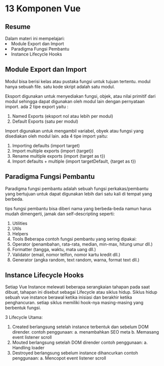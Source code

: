 <h1>13 Komponen Vue</h1>

<h2>Resume</h2>
Dalam materi ini mempelajari:
<li> Module Export dan Import</li>
<li> Paradigma Fungsi Pembantu</li>
<li> Instance Lifecycle Hooks</li>

<h2>Module Export dan Import</h2>
Modul bisa berisi kelas atau pustaka fungsi untuk tujuan tertentu. modul hanya sebuah file. satu kode skript adalah satu modul.

Eksport digunakan untuk menyediakan fungsi, objek, atau nilai primitif dari modul sehingga dapat digunakan oleh modul lain dengan pernyataan import.
ada 2 tipe export yaitu :
1. Named Exports (eksport nol atau lebih per modul)
2. Default Exports (satu per modul)

Import digunakan untuk mengambil variabel, obyek atau fungsi yang disediakan oleh modul lain.
ada 4 tipe import yaitu:
1. Importing defaults (import target)
2. Import multiple exports (import {target})
3. Rename multiple exports (import {target as t})
4. Import defaults + multiple (import targetDefault, {target as t})


<h2>Paradigma Fungsi Pembantu</h2>
Paradigma fungsi pembantu adalah sebuah fungsi perkakas/pembantu yang bertujuan untuk dapat digunakan lebih dari satu kali di tempat yang berbeda.

tips
fungsi pembantu bisa diberi nama yang berbeda-beda namun harus mudah dimengerti, jamak dan self-descripting seperti:
1. Utilities
2. Utils
3. Helpers
4. Tools
Beberapa contoh fungsi pembantu yang sering dipakai:
1. Operator (penambahan, rata-rata, median, min-max, hitung umur dll.)
2. Formatter (tangga, waktu, mata uang dll.)
3. Validator (email, nomor telfon, nomor kartu kredit dll.)
4. Generator (angka random, text random, warna, format text dll.)


<h2>Instance Lifecycle Hooks</h2>
Setiap Vue Instance melewati beberapa serangkaian tahapan pada saat dibuat, tahapan ini disebut sebagai Lifecycle atau siklus hidup.
Siklus hidup sebuah vue instance berawal ketika inisiasi dan berakhir ketika penghancuran.
setiap siklus memiliki hook-nya masing-masing yang berbentuk fungsi.

3 Lifecycle Utama:
1. Created
berlangsung setelah instance terbentuk dan sebelum DOM dirender.
contoh penggunaan:
a. menambahkan SEO meta
b. Memasang event listener scroll
2. Mouted
berlangsung setelah DOM dirender
contoh penggunaan:
a. Handling loader
3. Destroyed
berlangsung sebelum instance dihancurkan
contoh penggunaan:
a. Mencopot event listener scroll
